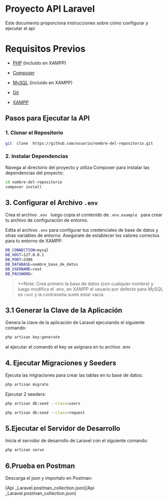 # Proyecto API Laravel 

Este documento proporciona instrucciones sobre cómo configurar y ejecutar el api


# Requisitos Previos

- [PHP](https://www.php.net/downloads) (incluido en XAMPP)

- [Composer](https://getcomposer.org/download/)

- [MySQL](https://dev.mysql.com/downloads/) (incluido en XAMPP)

- [Git](https://git-scm.com/downloads)

- [XAMPP](https://www.apachefriends.org/index.html)

## Pasos para Ejecutar la API

  

### 1. Clonar el Repositorio

```bash
git  clone  https://github.com/usuario/nombre-del-repositorio.git
```
### 2. Instalar Dependencias
Navega al directorio del proyecto y utiliza Composer para instalar las dependencias del proyecto:
```bash
cd nombre-del-repositorio
composer install

```
## 3. Configurar el Archivo `.env`

Crea el archivo `.env ` luego copia el contenido de   `.env.example ` para crear tu archivo de configuración de entorno.

Edita el archivo `.env` para configurar tus credenciales de base de datos y otras variables de entorno. Asegúrate de establecer los valores correctos para tu entorno de XAMPP:
```bash
DB_CONNECTION=mysql
DB_HOST=127.0.0.1
DB_PORT=3306
DB_DATABASE=nombre_base_de_datos
DB_USERNAME=root
DB_PASSWORD=
```
> **Note:  Crea primero la base de datos (con cualquier nombre) y luego modifica el .env, en XAMPP el usuario por defecto para MySQL es `root` y la contraseña suele estar vacía.
## 3.1  Generar la Clave de la Aplicación
Genera la clave de la aplicación de Laravel ejecutando el siguiente comando:
```bash
php artisan key:generate
```
al ejecutar el comando el key se asignara en tu archivo .env

## 4. Ejecutar Migraciones y Seeders

Ejecuta las migraciones para crear las tablas en tu base de datos:
```bash
php artisan migrate
```
Ejecutar 2 seeders: 
```bash
php artisan db:seed --class=users
```
```bash
php artisan db:seed --class=request
```
## 5.Ejecutar el Servidor de Desarrollo

Inicia el servidor de desarrollo de Laravel con el siguiente comando:
```bash
php artisan serve
```
## 6.Prueba en Postman 
Descarga el json  y importalo en Postman:

[Api _Laravel.postman_collection.json](Api _Laravel.postman_collection.json)



